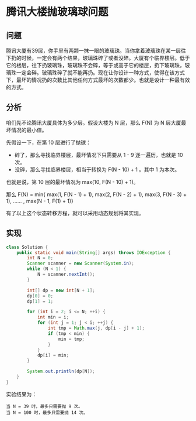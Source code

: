 # 腾讯大楼抛玻璃球问题

## 问题

腾讯大厦有39层，你手里有两颗一抹一眼的玻璃珠。当你拿着玻璃珠在某一层往下扔的时候，一定会有两个结果，玻璃珠碎了或者没碎。大厦有个临界楼层。低于它的楼层，往下扔玻璃珠，玻璃珠不会碎，等于或高于它的楼层，扔下玻璃珠，玻璃珠一定会碎。玻璃珠碎了就不能再扔。现在让你设计一种方式，使得在该方式下，最坏的情况扔的次数比其他任何方式最坏的次数都少。也就是设计一种最有效的方式。

## 分析

咱们先不论腾讯大厦具体为多少层。假设大楼为 N 层，那么 F(N) 为 N 层大厦最坏情况的最小值。

先假设一下，在第 10 层进行了抛球：

* 碎了，那么寻找临界楼层，最坏情况下只需要从 1 - 9 逐一遍历，也就是 10 次。
* 没碎，那么寻找临界楼层，相当于转换为 F(N - 10)  + 1 。其中 1 为本次。

也就是说，第 10 层的最坏情况为 max(10, F(N - 10) + 1)。 

那么 F(N) = min{ max(1, F(N - 1) + 1), max(2, F(N - 2) + 1), max(3, F(N - 3) + 1),  …… , max(N - 1, F(1) + 1)}

有了以上这个状态转移方程，就可以采用动态规划将其实现。

## 实现

```java
class Solution {
    public static void main(String[] args) throws IOException {
        int N = 0;
        Scanner scanner = new Scanner(System.in);
        while (N < 1) {
            N = scanner.nextInt();
        }

        int[] dp = new int[N + 1];
        dp[0] = 0;
        dp[1] = 1;

        for (int i = 2; i <= N; ++i) {
            int min = i;
            for (int j = 1; j < i; ++j) {
                int tmp = Math.max(j, dp[i - j] + 1);
                if (tmp < min) {
                    min = tmp;
                }
            }
            dp[i] = min;
        }

        System.out.println(dp[N]);
    }
}
```

实验结果为：

```
当 N = 39 时，最多只需要抛 9 次。
当 N = 100 时，最多只需要抛 14 次。
```



